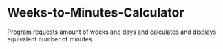 # Weeks-to-Minutes-Calculator
Program requests amount of weeks and days and calculates and displays equivalent number of minutes.
